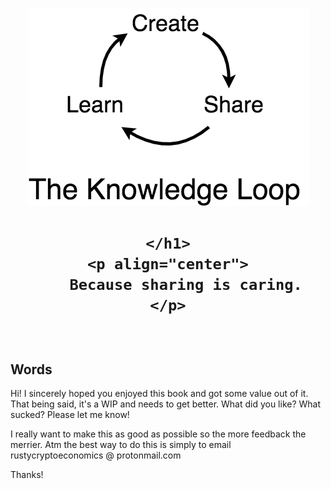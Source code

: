 <div align="center">
    <p align="center">
        <img src="feedback.png" alt="The Knowledge Loop">
    </p>
    <h1 align="center">
        
    </h1>
    <p align="center">
        Because sharing is caring.
    </p>
</div>
<br>

## Words

Hi! I sincerely hoped you enjoyed this book and got some value out of it. That being said, it's a WIP and needs to get better. What did you like? What sucked? Please let me know! 

I really want to make this as good as possible so the more feedback the merrier. Atm the best way to do this is simply to email rustycryptoeconomics @ protonmail.com

Thanks!

<br>
